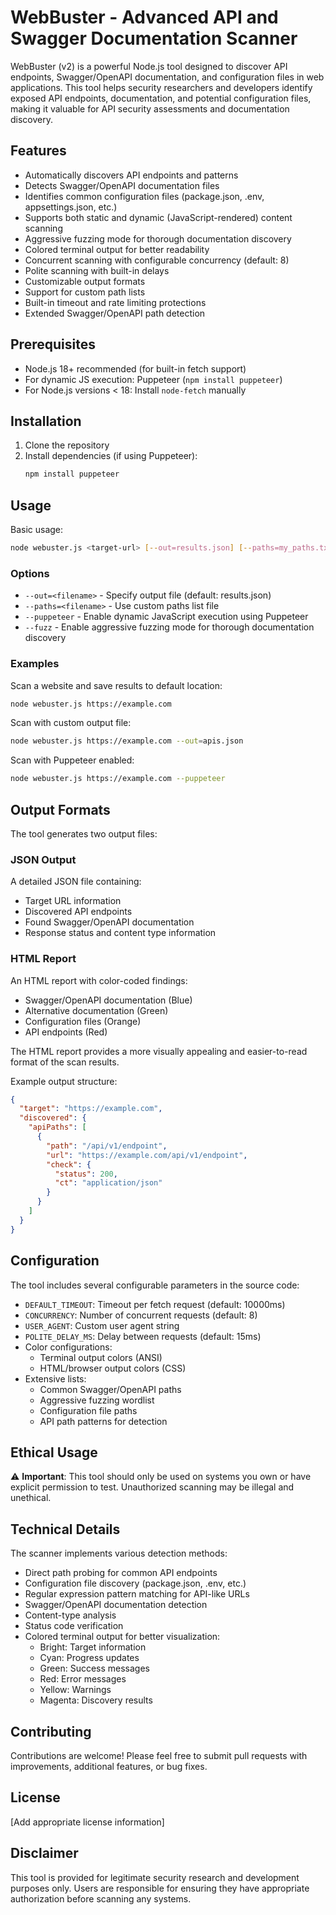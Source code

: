 # WebBuster - Advanced API and Swagger Documentation Scanner

WebBuster (v2) is a powerful Node.js tool designed to discover API endpoints, Swagger/OpenAPI documentation, and configuration files in web applications. This tool helps security researchers and developers identify exposed API endpoints, documentation, and potential configuration files, making it valuable for API security assessments and documentation discovery.

## Features

- Automatically discovers API endpoints and patterns
- Detects Swagger/OpenAPI documentation files
- Identifies common configuration files (package.json, .env, appsettings.json, etc.)
- Supports both static and dynamic (JavaScript-rendered) content scanning
- Aggressive fuzzing mode for thorough documentation discovery
- Colored terminal output for better readability
- Concurrent scanning with configurable concurrency (default: 8)
- Polite scanning with built-in delays
- Customizable output formats
- Support for custom path lists
- Built-in timeout and rate limiting protections
- Extended Swagger/OpenAPI path detection

## Prerequisites

- Node.js 18+ recommended (for built-in fetch support)
- For dynamic JS execution: Puppeteer (`npm install puppeteer`)
- For Node.js versions < 18: Install `node-fetch` manually

## Installation

1. Clone the repository
2. Install dependencies (if using Puppeteer):
   ```bash
   npm install puppeteer
   ```

## Usage

Basic usage:
```bash
node webuster.js <target-url> [--out=results.json] [--paths=my_paths.txt] [--puppeteer] [--fuzz]
```

### Options

- `--out=<filename>` - Specify output file (default: results.json)
- `--paths=<filename>` - Use custom paths list file
- `--puppeteer` - Enable dynamic JavaScript execution using Puppeteer
- `--fuzz` - Enable aggressive fuzzing mode for thorough documentation discovery

### Examples

Scan a website and save results to default location:
```bash
node webuster.js https://example.com
```

Scan with custom output file:
```bash
node webuster.js https://example.com --out=apis.json
```

Scan with Puppeteer enabled:
```bash
node webuster.js https://example.com --puppeteer
```

## Output Formats

The tool generates two output files:

### JSON Output
A detailed JSON file containing:
- Target URL information
- Discovered API endpoints
- Found Swagger/OpenAPI documentation
- Response status and content type information

### HTML Report
An HTML report with color-coded findings:
- Swagger/OpenAPI documentation (Blue)
- Alternative documentation (Green)
- Configuration files (Orange)
- API endpoints (Red)

The HTML report provides a more visually appealing and easier-to-read format of the scan results.

Example output structure:
```json
{
  "target": "https://example.com",
  "discovered": {
    "apiPaths": [
      {
        "path": "/api/v1/endpoint",
        "url": "https://example.com/api/v1/endpoint",
        "check": {
          "status": 200,
          "ct": "application/json"
        }
      }
    ]
  }
}
```

## Configuration

The tool includes several configurable parameters in the source code:
- `DEFAULT_TIMEOUT`: Timeout per fetch request (default: 10000ms)
- `CONCURRENCY`: Number of concurrent requests (default: 8)
- `USER_AGENT`: Custom user agent string
- `POLITE_DELAY_MS`: Delay between requests (default: 15ms)
- Color configurations:
  - Terminal output colors (ANSI)
  - HTML/browser output colors (CSS)
- Extensive lists:
  - Common Swagger/OpenAPI paths
  - Aggressive fuzzing wordlist
  - Configuration file paths
  - API path patterns for detection

## Ethical Usage

⚠️ **Important**: This tool should only be used on systems you own or have explicit permission to test. Unauthorized scanning may be illegal and unethical.

## Technical Details

The scanner implements various detection methods:
- Direct path probing for common API endpoints
- Configuration file discovery (package.json, .env, etc.)
- Regular expression pattern matching for API-like URLs
- Swagger/OpenAPI documentation detection
- Content-type analysis
- Status code verification
- Colored terminal output for better visualization:
  - Bright: Target information
  - Cyan: Progress updates
  - Green: Success messages
  - Red: Error messages
  - Yellow: Warnings
  - Magenta: Discovery results

## Contributing

Contributions are welcome! Please feel free to submit pull requests with improvements, additional features, or bug fixes.

## License

[Add appropriate license information]

## Disclaimer

This tool is provided for legitimate security research and development purposes only. Users are responsible for ensuring they have appropriate authorization before scanning any systems.